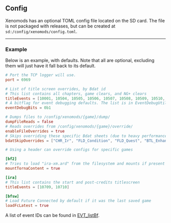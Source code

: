 ## Config

Xenomods has an optional TOML config file located on the SD card. The file is not packaged with releases, but can be created at `sd:/config/xenomods/config.toml`.

---

### Example

Below is an example, with defaults. Note that all are optional, excluding them will just have it fall back to its default.

```toml
# Port the TCP logger will use.
port = 6969

# List of title screen overrides, by Bdat id
# This list contains all chapters, game clears, and NG+ clears
titleEvents = [10001, 10504, 10505, 10506, 10507, 10508, 10509, 10510, 10511, 10512, 10513, 10605, 10607, 10608, 10609]
# A bitflag for event debugging defaults. The list is in EventDebugUtils.cpp
eventDebugBits = 0b1

# Dumps files to /config/xenomods/{game}/dump/
dumpFileReads = false
# Reads overrides from /config/xenomods/{game}/override/
enableFileOverrides = true
# Skips overriding these specific Bdat sheets (due to heavy performance penalties)
bdatSkipOverrides = ["CHR_Ir", "FLD_Condition", "FLD_Quest", "BTL_Enhance", "BTL_Skill_Dr", "CHR_EnArrange"]

# Using a header can override configs for specific games

[bf2]
# Tries to load "ira-xm.ard" from the filesystem and mounts if present
mountTornaContent = true

[ira]
# This list contains the start and post-credits titlescreen
titleEvents = [10709, 10710]

[bfsw]
# Load Future Connected by default if it was the last saved game
loadFcLatest = true
```

A list of event IDs can be found in [EVT_listBf](https://xenoblade.github.io/xb2/bdat/common/EVT_listBf.html).
